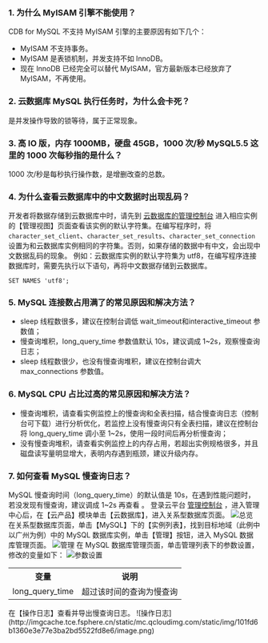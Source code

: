 ### 1. 为什么 MyISAM 引擎不能使用？
CDB for MySQL 不支持 MyISAM 引擎的主要原因有如下几个：
- MyISAM 不支持事务。
- MyISAM 是表锁机制，并发支持不如 InnoDB。
- 现在 InnoDB 已经完全可以替代 MyISAM，官方最新版本已经放弃了 MyISAM，不再使用。

### 2. 云数据库 MySQL 执行任务时，为什么会卡死？
是并发操作导致的锁等待，属于正常现象。

### 3. 高 IO 版，内存 1000MB，硬盘 45GB，1000 次/秒 MySQL5.5 这里的 1000 次每秒指的是什么？
1000 次/秒是每秒执行操作数，是增删改查的总数。 

### 4. 为什么查看云数据库中的中文数据时出现乱码？
开发者将数据存储到云数据库中时，请先到 [云数据库的管理控制台](http://console.tce.fsphere.cn/cdb) 进入相应实例的【管理视图】页面查看该实例的默认字符集。在编写程序时，将 `character_set_client`、`character_set_results`、`character_set_connection` 设置为和云数据库实例相同的字符集。否则，如果存储的数据中有中文，会出现中文数据乱码的现象。
例如：云数据库实例的默认字符集为 utf8，在编写程序连接数据库时，需要先执行以下语句，再将中文数据存储到云数据库。
```
SET NAMES 'utf8';
```
### 5. MySQL 连接数占用满了的常见原因和解决方法？
- sleep 线程数很多，建议在控制台调低 wait_timeout和interactive_timeout 参数值；
- 慢查询堆积，long_query_time 参数值默认 10s，建议调成 1~2s，观察慢查询日志；
- sleep 线程数很少，也没有慢查询堆积，建议在控制台调大 max_connections 参数值。

### 6. MySQL CPU 占比过高的常见原因和解决方法？
- 慢查询堆积，请查看实例监控上的慢查询和全表扫描，结合慢查询日志（控制台可下载）进行分析优化，若监控上没有慢查询只有全表扫描，建议在控制台将 long_query_time 调小至 1~2s，使用一段时间后再分析慢查询；
- 没有慢查询堆积，请查看实例监控上的内存占用，若超出实例规格很多，并且磁盘读写量明显增大，表明内存遇到瓶颈，建议升级内存。

### 7. 如何查看 MySQL 慢查询日志？
MySQL 慢查询时间（long_query_time）的默认值是 10s，在遇到性能问题时，若没发现有慢查询，建议调成 1~2s 再查看 。
登录云平台 [管理控制台](http://console.tce.fsphere.cn/) ，进入管理中心后，在【云产品】模块单击【云数据库】，进入关系型数据库页面。
![总览](http://imgcache.tce.fsphere.cn/static/mc.qcloudimg.com/static/img/d274cc926a10f2b4741d114264f927d5/image.png)
在关系型数据库页面，单击【MySQL】下的【实例列表】，找到目标地域（此例中以广州为例）中的 MySQL 数据库实例，单击【管理】按钮，进入 MySQL 数据库管理页面。
![管理](http://imgcache.tce.fsphere.cn/static/mc.qcloudimg.com/static/img/8216d33e2c5063b13c92e6010a7219d9/image.png)
在 MySQL 数据库管理页面，单击管理列表下的参数设置，修改的变量如下：
![参数设置](http://imgcache.tce.fsphere.cn/static/mc.qcloudimg.com/static/img/a9836f3b39acfdf0f200df22e612d2bd/image.png)
<table>
<tbody><tr>
<th>  变量
</th><th>  说明
</th></tr>
<tr>
<td> long_query_time
</td><td> 超过该时间的查询为慢查询
</td></tr>
</tr></tbody></table>
在【操作日志】查看并导出慢查询日志。
![操作日志](http://imgcache.tce.fsphere.cn/static/mc.qcloudimg.com/static/img/101fd6b1360e3e77e3ba2bd5522fd8e6/image.png)

